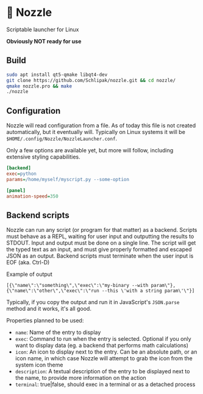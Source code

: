 # :rocket: Nozzle

Scriptable launcher for Linux

**Obviously NOT ready for use**

## Build

```sh
sudo apt install qt5-qmake libqt4-dev
git clone https://github.com/Schlipak/nozzle.git && cd nozzle/
qmake nozzle.pro && make
./nozzle
```

## Configuration

Nozzle will read configuration from a file. As of today this file is not created automatically, but it eventually will. Typically on Linux systems it will be `$HOME/.config/Nozzle/NozzleLauncher.conf`.

Only a few options are available yet, but more will follow, including extensive styling capabilities.

```ini
[backend]
exec=python
params=/home/myself/myscript.py --some-option

[panel]
animation-speed=350
```

## Backend scripts

Nozzle can run any script (or program for that matter) as a backend. Scripts must behave as a REPL, waiting for user input and outputting the results to STDOUT. Input and output must be done on a single line. The script will get the typed text as an input, and must give properly formatted and escaped JSON as an output. Backend scripts must terminate when the user input is EOF (aka. Ctrl-D)

Example of output

```plain
[{\"name\":\"something\",\"exec\":\"my-binary --with param\"},{\"name\":\"other\",\"exec\":\"run --this \'with a string param\'\"}]
```

Typically, if you copy the output and run it in JavaScript's `JSON.parse` method and it works, it's all good.

Properties planned to be used:

* `name`: Name of the entry to display
* `exec`: Command to run when the entry is selected. Optional if you only want to display data (eg. a backend that performs math calculations)
* `icon`: An icon to display next to the entry. Can be an absolute path, or an icon name, in which case Nozzle will attempt to grab the icon from the system icon theme
* `description`: A textual description of the entry to be displayed next to the name, to provide more information on the action
* `terminal`: true|false, should exec in a terminal or as a detached process
